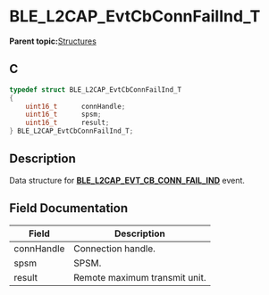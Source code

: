 # BLE\_L2CAP\_EvtCbConnFailInd\_T

**Parent topic:**[Structures](GUID-06D6B68D-2F13-4AF3-9054-4592F7B9DAED.md)

## C

```c
typedef struct BLE_L2CAP_EvtCbConnFailInd_T
{
    uint16_t      connHandle;
    uint16_t      spsm;
    uint16_t      result;
} BLE_L2CAP_EvtCbConnFailInd_T;
```

## Description

Data structure for **[BLE\_L2CAP\_EVT\_CB\_CONN\_FAIL\_IND](GUID-08754DED-539F-4A79-819A-92C50CC7F476.md)** event.

## Field Documentation

|Field|Description|
|-----|-----------|
|connHandle|Connection handle.|
|spsm|SPSM.|
|result|Remote maximum transmit unit.|

